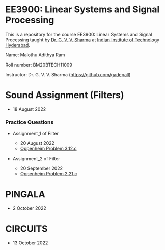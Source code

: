 # EE3900: Linear Systems and Signal Processing
This is a repository for the course EE3900: Linear Systems and Signal Processing taught by [Dr. G. V. V. Sharma](https://www.iith.ac.in/~gadepall/) at [Indian Institute of Technology Hyderabad](https://iith.ac.in/).

Name: Malothu Adithya Ram

Roll number: BM20BTECH11009

Instructor: Dr. G. V. V. Sharma (https://github.com/gadepall)


# Sound Assignment (Filters)
- 18 August 2022

### Practice Questions
  
  - Assignment_1 of Filter
    - 20 August 2022
    - [Oppenheim Problem 3.12.c](https://research.iaun.ac.ir/pd/naghsh/pdfs/UploadFile_2230.pdf#page=130)
   
  - Assignment_2 of Filter
    - 20 September 2022
    - [Oppenheim Problem 2.21.c](https://research.iaun.ac.ir/pd/naghsh/pdfs/UploadFile_2230.pdf#page=76)

# PINGALA
  - 2 October 2022
  
# CIRCUITS
  - 13 October 2022
